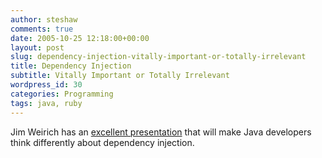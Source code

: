 ```yaml
---
author: steshaw
comments: true
date: 2005-10-25 12:18:00+00:00
layout: post
slug: dependency-injection-vitally-important-or-totally-irrelevant
title: Dependency Injection
subtitle: Vitally Important or Totally Irrelevant
wordpress_id: 30
categories: Programming
tags: java, ruby
---
```


Jim Weirich has an [excellent
presentation](http://www.onestepback.org/articles/depinj/) that will make
Java developers think differently about dependency injection.
